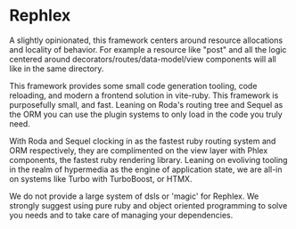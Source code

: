 # Rephlex

A slightly opinionated, this framework centers around resource allocations and locality of behavior. For example a resource like "post" and all the logic centered around decorators/routes/data-model/view components will all like in the same directory.

This framework provides some small code generation tooling, code reloading, and modern a frontend solution in vite-ruby. This framework is purposefully small, and fast. Leaning on Roda's routing tree and Sequel as the ORM you can use the plugin systems to only load in the code you truly need.

With Roda and Sequel clocking in as the fastest ruby routing system and ORM respectively, they are complimented on the view layer with Phlex components, the fastest ruby rendering library. Leaning on evoliving tooling in the realm of hypermedia as the engine of application state, we are all-in on systems like Turbo with TurboBoost, or HTMX.


We do not provide a large system of dsls or 'magic' for Rephlex. We strongly suggest using pure ruby and object oriented programming to solve you needs and to take care of managing your dependencies.
